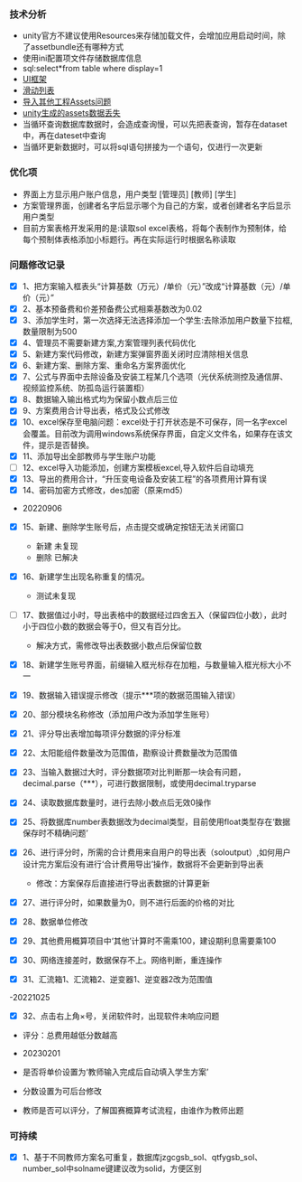 ### 技术分析

* unity官方不建议使用Resources来存储加载文件，会增加应用启动时间，除了assetbundle还有哪种方式
* 使用ini配置项文件存储数据库信息
* sql:select*from table where display=1
* [UI框架](https://blog.csdn.net/qq_34937637/article/details/80374387)
* [滑动列表](https://blog.csdn.net/linxinfa/article/details/122019054)
* [导入其他工程Assets问题](https://blog.csdn.net/linw321456/article/details/117785055)
* [unity生成的assets数据丢失](https://blog.csdn.net/u011926026/article/details/70156822?spm=1001.2101.3001.6661.1&utm_medium=distribute.pc_relevant_t0.none-task-blog-2%7Edefault%7EBlogCommendFromBaidu%7Edefault-1.no_search_link&depth_1-utm_source=distribute.pc_relevant_t0.none-task-blog-2%7Edefault%7EBlogCommendFromBaidu%7Edefault-1.no_search_link&utm_relevant_index=1)
* 当循环查询数据库数据时，会造成查询慢，可以先把表查询，暂存在dataset中，再在dateset中查询
* 当循环更新数据时，可以将sql语句拼接为一个语句，仅进行一次更新



### 优化项
* 界面上方显示用户账户信息，用户类型  [管理员] [教师] [学生]
* 方案管理界面，创建者名字后显示哪个为自己的方案，或者创建者名字后显示用户类型
* 目前方案表格开发采用的是:读取sol excel表格，将每个表制作为预制体，给每个预制体表格添加小标题行。再在实际运行时根据名称读取   

### 问题修改记录
- [x] 1、把方案输入框表头“计算基数（万元）/单价（元）”改成“计算基数（元）/单价（元）”
- [x] 2、基本预备费和价差预备费公式相乘基数改为0.02
- [x] 3、添加学生时，第一次选择无法选择添加一个学生:去除添加用户数量下拉框,数量限制为500
- [x] 4、管理员不需要新建方案,方案管理列表代码优化
- [x] 5、新建方案代码修改，新建方案弹窗界面关闭时应清除相关信息
- [x] 6、新建方案、删除方案、重命名方案界面优化 
- [x] 7、公式与界面中去除设备及安装工程某几个选项（光伏系统测控及通信屏、视频监控系统、防孤岛运行装置柜）
- [x] 8、数据输入输出格式均为保留小数点后三位
- [x] 9、方案费用合计导出表，格式及公式修改
- [x] 10、excel保存至电脑问题：excel处于打开状态是不可保存，同一名字excel会覆盖。目前改为调用windows系统保存界面，自定义文件名，如果存在该文件，提示是否替换。
- [x] 11、添加导出全部教师与学生账户功能
- [ ] 12、excel导入功能添加，创建方案模板excel,导入软件后自动填充
- [x] 13、导出的费用合计，“升压变电设备及安装工程”的各项费用计算有误
- [x] 14、密码加密方式修改，des加密（原来md5）
  
- 20220906
- [x] 15、新建、删除学生账号后，点击提交或确定按钮无法关闭窗口
  - 新建 未复现
  - 删除 已解决
- [x] 16、新建学生出现名称重复的情况。
  - 测试未复现
- [ ] 17、数据值过小时，导出表格中的数据经过四舍五入（保留四位小数），此时小于四位小数的数据会等于0，但又有百分比。
  - 解决方式，需修改导出表数据小数点后保留位数
- [x] 18、新建学生账号界面，前缀输入框光标存在加粗，与数量输入框光标大小不一
- [x] 19、数据输入错误提示修改（提示***项的数据范围输入错误）
- [x] 20、部分模块名称修改（添加用户改为添加学生账号）
- [x] 21、评分导出表增加每项评分数据的评分标准
- [x] 22、太阳能组件数量改为范围值，勘察设计费数量改为范围值
- [x] 23、当输入数据过大时，评分数据项对比判断那一块会有问题，decimal.parse（***），可进行数据限制，或使用decimal.tryparse
- [x] 24、读取数据库数量时，进行去除小数点后无效0操作
- [x] 25、将数据库number表数据改为decimal类型，目前使用float类型存在‘数据保存时不精确问题’
- [x] 26、进行评分时，所需的合计费用来自用户的导出表（soloutput）,如何用户设计完方案后没有进行‘合计费用导出’操作，数据将不会更新到导出表
    - 修改：方案保存后直接进行导出表数据的计算更新

- [x] 27、进行评分时，如果数量为0，则不进行后面的价格的对比
- [x] 28、数据单位修改
- [x] 29、其他费用概算项目中‘其他’计算时不需乘100，建设期利息需要乘100
- [x] 30、网络连接差时，数据保存不上。网络判断，重连操作
- [x] 31、汇流箱1、汇流箱2、逆变器1、逆变器2改为范围值

-20221025
- [x] 32、点击右上角×号，关闭软件时，出现软件未响应问题

- 评分：总费用越低分数越高

- 20230201
- 是否将单价设置为‘教师输入完成后自动填入学生方案’
- 分数设置为可后台修改
- 教师是否可以评分，了解国赛概算考试流程，由谁作为教师出题


### 可持续
- [x] 1、基于不同教师方案名可重复，数据库jzgcgsb_sol、qtfygsb_sol、number_sol中solname键建议改为solid，方便区别


